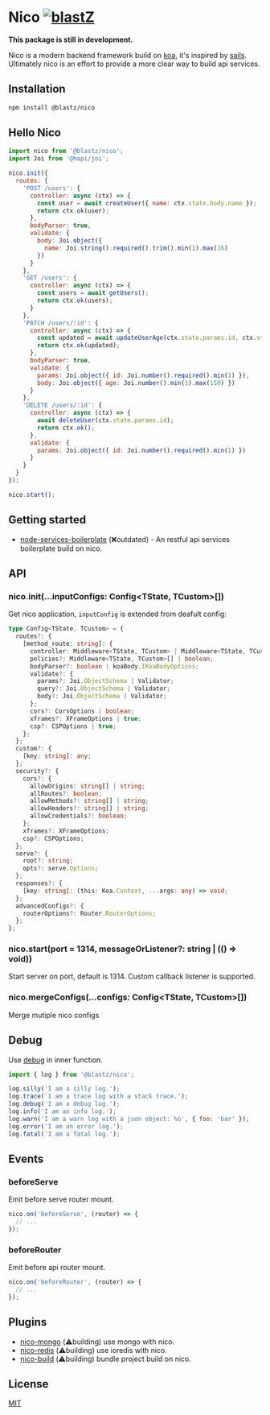 # Nico [![blastZ](https://circleci.com/gh/blastZ/nico.svg?style=svg)](https://circleci.com/gh/blastZ/nico)

**This package is still in development.**

Nico is a modern backend framework build on [koa](https://github.com/koajs/koa), it's inspired by [sails](https://github.com/balderdashy/sails). Ultimately nico is an effort to provide a more clear way to build api services.

## Installation

```bash
npm install @blastz/nico
```

## Hello Nico

```js
import nico from '@blastz/nico';
import Joi from '@hapi/joi';

nico.init({
  routes: {
    'POST /users': {
      controller: async (ctx) => {
        const user = await createUser({ name: ctx.state.body.name });
        return ctx.ok(user);
      },
      bodyParser: true,
      validate: {
        body: Joi.object({
          name: Joi.string().required().trim().min(1).max(16)
        })
      }
    },
    'GET /users': {
      controller: async (ctx) => {
        const users = await getUsers();
        return ctx.ok(users);
      }
    },
    'PATCH /users/:id': {
      controller: async (ctx) => {
        const updated = await updateUserAge(ctx.state.params.id, ctx.state.body.age);
        return ctx.ok(updated);
      },
      bodyParser: true,
      validate: {
        params: Joi.object({ id: Joi.number().required().min(1) }),
        body: Joi.object({ age: Joi.number().min(1).max(150) })
      }
    },
    'DELETE /users/:id': {
      controller: async (ctx) => {
        await deleteUser(ctx.state.params.id);
        return ctx.ok();
      },
      validate: {
        params: Joi.object({ id: Joi.number().required().min(1) })
      }
    }
  }
});

nico.start();
```

## Getting started

- [node-services-boilerplate](https://github.com/blastZ/node-services-boilerplate) (❌outdated) - An restful api services boilerplate build on nico.

## API

### nico.init(...inputConfigs: Config<TState, TCustom>[])

Get nico application, `inputConfig` is extended from deafult config:

```ts
type Config<TState, TCustom> = {
  routes?: {
    [method_route: string]: {
      controller: Middleware<TState, TCustom> | Middleware<TState, TCustom>[];
      policies?: Middleware<TState, TCustom>[] | boolean;
      bodyParser?: boolean | koaBody.IKoaBodyOptions;
      validate?: {
        params?: Joi.ObjectSchema | Validator;
        query?: Joi.ObjectSchema | Validator;
        body?: Joi.ObjectSchema | Validator;
      };
      cors?: CorsOptions | boolean;
      xframes?: XFrameOptions | true;
      csp?: CSPOptions | true;
    };
  };
  custom?: {
    [key: string]: any;
  };
  security?: {
    cors?: {
      allowOrigins: string[] | string;
      allRoutes?: boolean;
      allowMethods?: string[] | string;
      allowHeaders?: string[] | string;
      allowCredentials?: boolean;
    };
    xframes?: XFrameOptions;
    csp?: CSPOptions;
  };
  serve?: {
    root?: string;
    opts?: serve.Options;
  };
  responses?: {
    [key: string]: (this: Koa.Context, ...args: any) => void;
  };
  advancedConfigs?: {
    routerOptions?: Router.RouterOptions;
  };
};
```

### nico.start(port = 1314, messageOrListener?: string | (() => void))

Start server on port, default is 1314. Custom callback listener is supported.

### nico.mergeConfigs(...configs: Config<TState, TCustom>[])

Merge mutiple nico configs

## Debug

Use [debug](https://github.com/visionmedia/debug) in inner function.

```js
import { log } from '@blastz/nico';

log.silly('I am a silly log.');
log.trace('I am a trace log with a stack trace.');
log.debug('I am a debug log.');
log.info('I am an info log.');
log.warn('I am a warn log with a json object: %o', { foo: 'bar' });
log.error('I am an error log.');
log.fatal('I am a fatal log.');
```

## Events

### beforeServe

Emit before serve router mount.

```js
nico.on('beforeServe', (router) => {
  // ...
});
```

### beforeRouter

Emit before api router mount.

```js
nico.on('beforeRouter', (router) => {
  // ...
});
```

## Plugins

- [nico-mongo](https://github.com/blastZ/nico-mongo) (⚠️building) use mongo with nico.
- [nico-redis](https://github.com/blastZ/nico-redis) (⚠️building) use ioredis with nico.
- [nico-build](https://github.com/blastZ/nico-build) (⚠️building) bundle project build on nico.

## License

[MIT](https://github.com/blastZ/nico/blob/master/LICENSE)
